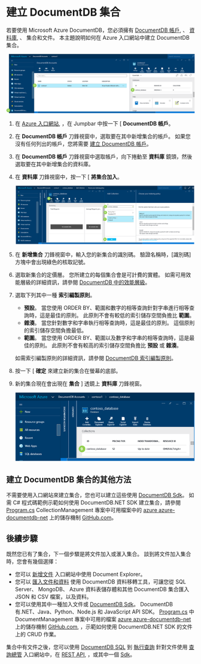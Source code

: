 <properties 
    pageTitle="建立 DocumentDB 資料庫集合 | Microsoft Azure" 
    description="了解如何使用 Azure DocumentDB 的線上服務入口網站、JSON 的受管理 NoSQL 文件資料庫，來建立集合。 立即取得免費試用版。" 
    services="documentdb" 
    authors="mimig1" 
    manager="jhubbard" 
    editor="monicar" 
    documentationCenter=""/>

<tags 
    ms.service="documentdb" 
    ms.workload="data-services" 
    ms.tgt_pltfrm="na" 
    ms.devlang="na" 
    ms.topic="article" 
    ms.date="09/28/2015" 
    ms.author="mimig"/>

# 建立 DocumentDB 集合

若要使用 Microsoft Azure DocumentDB，您必須擁有 [DocumentDB 帳戶](documentdb-create-account.md), 、 [資料庫](documentdb-create-database.md), 、 集合和文件。 本主題說明如何在 Azure 入口網站中建立 DocumentDB 集合。 

![螢幕擷取畫面，其中在 [資料庫] 透鏡裡反白顯示動態工具列的 [DocumentDB 帳戶]、[DocumentDB 帳戶] 刀鋒視窗中的帳戶和 [DocumentDB 帳戶] 刀鋒視窗中的資料庫](./media/documentdb-create-collection/docdb-database-creation-1-3.png)

1.  在 [Azure 入口網站](https://portal.azure.com/), ，在 Jumpbar 中按一下 [ **DocumentDB 帳戶**。 

2.  在 **DocumentDB 帳戶** 刀鋒視窗中，選取要在其中新增集合的帳戶。 如果您沒有任何列出的帳戶，您將需要 [建立 DocumentDB 帳戶](documentdb-create-account.md)。

3. 在 **DocumentDB 帳戶** 刀鋒視窗中選取帳戶，向下捲動至 **資料庫** 鏡頭，然後選取要在其中新增集合的資料庫。
    
4. 在 **資料庫** 刀鋒視窗中，按一下 [ **將集合加入**。

    ![螢幕擷取畫面，其中反白顯示 [資料庫] 刀鋒視窗上的 [新增集合] 按鈕、[新增集合] 刀鋒視窗上的設定，及 [確定] 按鈕](./media/documentdb-create-collection/docdb-collection-creation-4-7.png)

5. 在 **新增集合** 刀鋒視窗中，輸入您的新集合的識別碼。 驗證名稱時，[識別碼] 方塊中會出現綠色的核取記號。

6. 選取新集合的定價層。 您所建立的每個集合會是可計費的實體。 如需可用效能層級的詳細資訊，請參閱 [DocumentDB 中的效能層級](documentdb-performance-levels.md)。

7. 選取下列其中一種 **索引編製原則**。 

    - **預設**。 當您使用 ORDER BY、範圍和數字的相等查詢針對字串進行相等查詢時，這是最佳的原則。  此原則不會有較低的索引儲存空間負擔比 **範圍**。
    - **雜湊**。 當您針對數字和字串執行相等查詢時，這是最佳的原則。  這個原則的索引儲存空間負擔最低。
    - **範圍**。 當您使用 ORDER BY、範圍以及數字和字串的相等查詢時，這是最佳的原則。  此原則不會有較高的索引儲存空間負擔比 **預設** 或 **雜湊**。

    如需索引編製原則的詳細資訊，請參閱 [DocumentDB 索引編製原則](documentdb-indexing-policies.md)。

8. 按一下 [ **確定** 來建立新的集合在螢幕的底部。 


9. 新的集合現在會出現在 **集合** ] 透鏡上 **資料庫** 刀鋒視窗。
 
    ![[資料庫] 刀鋒視窗中新集合的螢幕擷取畫面](./media/documentdb-create-collection/docdb-collection-creation-8.png)

## 建立 DocumentDB 集合的其他方法

不需要使用入口網站來建立集合，您也可以建立這些使用 [DocumentDB Sdk](https://msdn.microsoft.com/library/azure/dn781482.aspx)。 如需 C# 程式碼範例示範如何使用 DocumentDB.NET SDK 建立集合，請參閱 [Program.cs](https://github.com/Azure/azure-documentdb-net/blob/master/samples/code-samples/CollectionManagement/Program.cs) CollectionManagement 專案中可用檔案中的 [azure azure-documentdb-net](https://github.com/Azure/azure-documentdb-net) 上的儲存機制 [GitHub.com](https://github.com)。

## 後續步驟

既然您已有了集合，下一個步驟是將文件加入或滙入集合。 談到將文件加入集合時，您會有幾個選擇：

- 您可以 [新增文件](../documentdb-view-json-document-explorer.md) 入口網站中使用 Document Explorer。
- 您可以 [匯入文件和資料](documentdb-import-data.md) 使用 DocumentDB 資料移轉工具，可讓您從 SQL Server、 MongoDB、 Azure 資料表儲存體和其他 DocumentDB 集合匯入 JSON 和 CSV 檔案，以及資料。 
- 您可以使用其中一種加入文件或 [DocumentDB Sdk](https://msdn.microsoft.com/library/azure/dn781482.aspx)。 DocumentDB 有.NET、Java、Python、Node.js 和 JavaScript API SDK。  [Program.cs](https://github.com/Azure/azure-documentdb-net/blob/master/samples/code-samples/DocumentManagement/Program.cs) 中 DocumentManagement 專案中可用的檔案 [azure azure-documentdb-net](https://github.com/Azure/azure-documentdb-net) 上的儲存機制 [GitHub.com](https://github.com), ，示範如何使用 DocumentDB.NET SDK 的文件上的 CRUD 作業。

集合中有文件之後，您可以使用 [DocumentDB SQL](documentdb-sql-query.md) 到 [執行查詢](documentdb-sql-query.md#executing-queries) 針對文件使用 [查詢總管](documentdb-query-collections-query-explorer.md) 入口網站中，在 [REST API](https://msdn.microsoft.com/library/azure/dn781481.aspx), ，或其中一個 [Sdk](https://msdn.microsoft.com/library/azure/dn781482.aspx)。 


